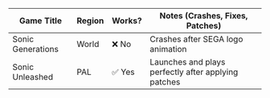 | Game Title | Region | Works? | Notes (Crashes, Fixes, Patches) |
|----------------|----------|------------|--------------------------------------|
| Sonic Generations | World | ❌ No | Crashes after SEGA logo animation         |
| Sonic Unleashed | PAL | ✅ Yes | Launches and plays perfectly after applying patches |
